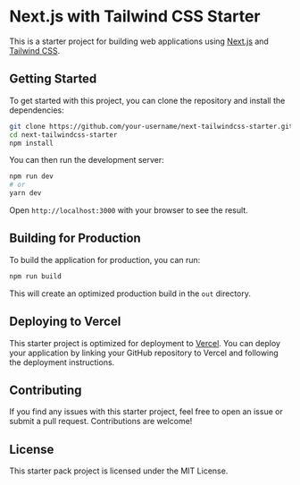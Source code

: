 # Next.js with Tailwind CSS Starter

This is a starter project for building web applications using [Next.js](https://nextjs.org/) and [Tailwind CSS](https://tailwindcss.com/).

## Getting Started

To get started with this project, you can clone the repository and install the dependencies:

```bash
git clone https://github.com/your-username/next-tailwindcss-starter.git
cd next-tailwindcss-starter
npm install
```

You can then run the development server:

```bash
npm run dev
# or
yarn dev
```

Open `http://localhost:3000` with your browser to see the result.

## Building for Production

To build the application for production, you can run:

```bash
npm run build
```

This will create an optimized production build in the `out` directory.

## Deploying to Vercel

This starter project is optimized for deployment to [Vercel](https://vercel.com/). You can deploy your application by linking your GitHub repository to Vercel and following the deployment instructions.

## Contributing

If you find any issues with this starter project, feel free to open an issue or submit a pull request. Contributions are welcome!

## License

This starter pack project is licensed under the MIT License.
